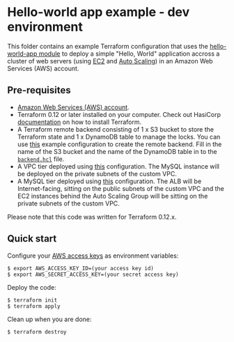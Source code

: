 # Hello-world app example - dev environment

This folder contains an example Terraform configuration that uses the [hello-world-app module](../../../../modules/services/hello-world-app) to deploy a simple "Hello, World" application accross a cluster of web servers (using [EC2]((https://aws.amazon.com/ec2/)) and [Auto Scaling](https://aws.amazon.com/autoscaling)) in an Amazon Web Services (AWS) account.

## Pre-requisites

* [Amazon Web Services (AWS) account](http://aws.amazon.com/).
* Terraform 0.12 or later installed on your computer. Check out HasiCorp [documentation](https://learn.hashicorp.com/terraform/azure/install) on how to install Terraform.
* A Terraform remote backend consisting of 1 x S3 bucket to store the Terraform state and 1 x DynamoDB table to manage the locks. You can use [this](../../../../examples/standalone/tfstate-remote-backend-aws) example configuration to create the remote backend. Fill in the name of the S3 bucket and the name of the DynamoDB table in to the [`backend.hcl`](../../../../backend.hcl) file.
* A VPC tier deployed using [this](../../networking/vpc) configuration. The MySQL instance will be deployed on the private subnets of the custom VPC.
* A MySQL tier deployed using [this](../../data-stores/mysql) configuration. The ALB will be Internet-facing, sitting on the public subnets of the custom VPC and the EC2 instances behind the Auto Scaling Group will be sitting on the private subnets of the custom VPC.

Please note that this code was written for Terraform 0.12.x.

## Quick start

Configure your [AWS access 
keys](http://docs.aws.amazon.com/general/latest/gr/aws-sec-cred-types.html#access-keys-and-secret-access-keys) as 
environment variables:

```
$ export AWS_ACCESS_KEY_ID=(your access key id)
$ export AWS_SECRET_ACCESS_KEY=(your secret access key)
```

Deploy the code:

```
$ terraform init
$ terraform apply
```

Clean up when you are done:

```
$ terraform destroy
```
